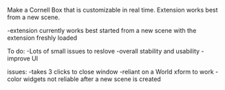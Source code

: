 Make a Cornell Box that is customizable in real time. Extension works best from a new scene.

-extension currently works best started from a new scene with the extension freshly loaded 

To do:
-Lots of small issues to reslove
-overall stability and usability 
-improve UI

issues:
-takes 3 clicks to close window
-reliant on a World xform to work
-color widgets not reliable after a new scene is created 